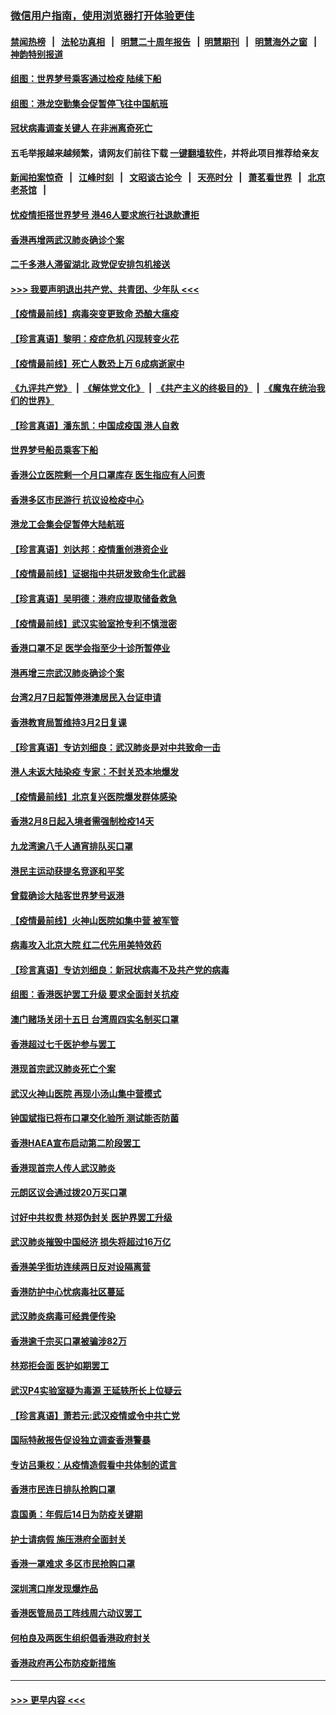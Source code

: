 ### [微信用户指南，使用浏览器打开体验更佳](https://github.com/gfw-breaker/banned-news1/blob/master/indexes/wechat-guide.md?t=0)
#### [禁闻热榜](热点新闻.md?t=0)  &nbsp;&nbsp;|&nbsp;&nbsp; [法轮功真相](https://github.com/gfw-breaker/truth/blob/master/README.md?t=0) &nbsp;&nbsp;|&nbsp;&nbsp; [明慧二十周年报告](https://github.com/gfw-breaker/mh-reports/blob/master/README.md?t=0) &nbsp;&nbsp;|&nbsp;&nbsp;[明慧期刊](https://github.com/gfw-breaker/mh-qikan) &nbsp;&nbsp;|&nbsp;&nbsp; [明慧海外之窗](https://github.com/gfw-breaker/mh-news/blob/master/README.md?t=0) &nbsp;&nbsp;|&nbsp;&nbsp; [神韵特别报道](https://github.com/gfw-breaker/mh-news/blob/master/shenyun.md?t=0)
#### [组图：世界梦号乘客通过检疫 陆续下船](../pages/nsc415/n11858302.md?t=02112311) 
#### [组图：港龙空勤集会促暂停飞往中国航班](../pages/nsc415/n11858190.md?t=02112311) 
#### [冠状病毒调查关键人 在非洲离奇死亡](../pages/nsc415/n11859798.md?t=02112311) 
#### 五毛举报越来越频繁，请网友们前往下载 [一键翻墙软件](https://github.com/gfw-breaker/ssr-accounts)，并将此项目推荐给亲友
#### [新闻拍案惊奇](https://github.com/gfw-breaker/banned-news1/blob/master/pages/link4.md) &nbsp;&nbsp;|&nbsp;&nbsp; [江峰时刻](https://github.com/gfw-breaker/banned-news1/blob/master/pages/link4.md) &nbsp;&nbsp;|&nbsp;&nbsp; [文昭谈古论今](https://github.com/gfw-breaker/banned-news1/blob/master/pages/link4.md) &nbsp;&nbsp;|&nbsp;&nbsp; [天亮时分](https://github.com/gfw-breaker/banned-news1/blob/master/pages/link4.md) &nbsp;&nbsp;|&nbsp;&nbsp; [萧茗看世界](https://github.com/gfw-breaker/banned-news1/blob/master/pages/link4.md) &nbsp;&nbsp;|&nbsp;&nbsp; [北京老茶馆](https://github.com/gfw-breaker/banned-news1/blob/master/pages/link4.md) &nbsp;&nbsp;|&nbsp;&nbsp; 
#### [忧疫情拒搭世界梦号 港46人要求旅行社退款遭拒](../pages/nsc415/n11859849.md?t=02112311) 
#### [香港再增两武汉肺炎确诊个案](../pages/nsc415/n11859833.md?t=02112311) 
#### [二千多港人滞留湖北 政党促安排包机接送](../pages/nsc415/n11859831.md?t=02112311) 
#### [>>> 我要声明退出共产党、共青团、少年队 <<<](https://github.com/begood0513/goodnews/blob/master/quit/letter.md) 
#### [【疫情最前线】病毒突变更致命 恐酿大瘟疫](../pages/nsc415/n11859604.md?t=02112311) 
#### [【珍言真语】黎明：疫症危机 闪现转变火花](../pages/nsc415/n11859199.md?t=02112311) 
#### [【疫情最前线】死亡人数恐上万 6成病逝家中](../pages/nsc415/n11856687.md?t=02112311) 
#### [《九评共产党》](https://github.com/begood0513/9ping.md/blob/master/README.md) &nbsp;|&nbsp; [《解体党文化》](../../../../jtdwh.md/blob/master/README.md)  &nbsp;|&nbsp; [《共产主义的终极目的》](../../../../gczydzjmd.md/blob/master/README.md) &nbsp;|&nbsp; [《魔鬼在统治我们的世界》](../../../../mgztzwmdsj.md/blob/master/README.md) 
#### [【珍言真语】潘东凯：中国成疫国 港人自救](../pages/nsc415/n11856962.md?t=02112311) 
#### [世界梦号船员乘客下船](../pages/nsc415/n11856883.md?t=02112311) 
#### [香港公立医院剩一个月口罩库存 医生指应有人问责](../pages/nsc415/n11856875.md?t=02112311) 
#### [香港多区市民游行 抗议设检疫中心](../pages/nsc415/n11856866.md?t=02112311) 
#### [港龙工会集会促暂停大陆航班](../pages/nsc415/n11856840.md?t=02112311) 
#### [【珍言真语】刘达邦：疫情重创港资企业](../pages/nsc415/n11854274.md?t=02112311) 
#### [【疫情最前线】证据指中共研发致命生化武器](../pages/nsc415/n11853087.md?t=02112311) 
#### [【珍言真语】吴明德：港府应提取储备救急](../pages/nsc415/n11852734.md?t=02112311) 
#### [【疫情最前线】武汉实验室抢专利不慎泄密](../pages/nsc415/n11850310.md?t=02112311) 
#### [香港口罩不足 医学会指至少十诊所暂停业](../pages/nsc415/n11850301.md?t=02112311) 
#### [港再增三宗武汉肺炎确诊个案](../pages/nsc415/n11850328.md?t=02112311) 
#### [台湾2月7日起暂停港澳居民入台证申请](../pages/nsc415/n11850304.md?t=02112311) 
#### [香港教育局暂维持3月2日复课](../pages/nsc415/n11850260.md?t=02112311) 
#### [【珍言真语】专访刘细良：武汉肺炎是对中共致命一击](../pages/nsc415/n11849934.md?t=02112311) 
#### [港人未返大陆染疫 专家：不封关恐本地爆发](../pages/nsc415/n11848021.md?t=02112311) 
#### [【疫情最前线】北京复兴医院爆发群体感染](../pages/nsc415/n11847626.md?t=02112311) 
#### [香港2月8日起入境者需强制检疫14天](../pages/nsc415/n11847658.md?t=02112311) 
#### [九龙湾逾八千人通宵排队买口罩](../pages/nsc415/n11847647.md?t=02112311) 
#### [港民主运动获提名竞逐和平奖](../pages/nsc415/n11847633.md?t=02112311) 
#### [曾载确诊大陆客世界梦号返港](../pages/nsc415/n11847608.md?t=02112311) 
#### [【疫情最前线】火神山医院如集中营 被军管](../pages/nsc415/n11847524.md?t=02112311) 
#### [病毒攻入北京大院 红二代先用美特效药](../pages/nsc415/n11847427.md?t=02112311) 
#### [【珍言真语】专访刘细良：新冠状病毒不及共产党的病毒](../pages/nsc415/n11847164.md?t=02112311) 
#### [组图：香港医护罢工升级 要求全面封关抗疫](../pages/nsc415/n11844107.md?t=02112311) 
#### [澳门赌场关闭十五日 台湾周四实名制买口罩](../pages/nsc415/n11845083.md?t=02112311) 
#### [香港超过七千医护参与罢工](../pages/nsc415/n11845051.md?t=02112311) 
#### [港现首宗武汉肺炎死亡个案](../pages/nsc415/n11844998.md?t=02112311) 
#### [武汉火神山医院 再现小汤山集中营模式](../pages/nsc415/n11844763.md?t=02112311) 
#### [钟国斌指已将布口罩交化验所 测试能否防菌](../pages/nsc415/n11842783.md?t=02112311) 
#### [香港HAEA宣布启动第二阶段罢工](../pages/nsc415/n11842723.md?t=02112311) 
#### [香港现首宗人传人武汉肺炎](../pages/nsc415/n11842766.md?t=02112311) 
#### [元朗区议会通过拨20万买口罩](../pages/nsc415/n11842754.md?t=02112311) 
#### [讨好中共权贵 林郑伪封关 医护界罢工升级](../pages/nsc415/n11842359.md?t=02112311) 
#### [武汉肺炎摧毁中国经济 损失将超过16万亿](../pages/nsc415/n11839723.md?t=02112311) 
#### [香港美孚街坊连续两日反对设隔离营](../pages/nsc415/n11839962.md?t=02112311) 
#### [香港防护中心忧病毒社区蔓延](../pages/nsc415/n11839933.md?t=02112311) 
#### [武汉肺炎病毒可经粪便传染](../pages/nsc415/n11839939.md?t=02112311) 
#### [香港逾千宗买口罩被骗涉82万](../pages/nsc415/n11839914.md?t=02112311) 
#### [林郑拒会面 医护如期罢工](../pages/nsc415/n11839892.md?t=02112311) 
#### [武汉P4实验室疑为毒源 王延轶所长上位疑云](../pages/nsc415/n11835543.md?t=02112311) 
#### [【珍言真语】萧若元:武汉疫情或令中共亡党](../pages/nsc415/n11829394.md?t=02112311) 
#### [国际特赦报告促设独立调查香港警暴](../pages/nsc415/n11833845.md?t=02112311) 
#### [专访吕秉权：从疫情造假看中共体制的谎言](../pages/nsc415/n11833813.md?t=02112311) 
#### [香港市民连日排队抢购口罩](../pages/nsc415/n11833794.md?t=02112311) 
#### [袁国勇：年假后14日为防疫关键期](../pages/nsc415/n11831088.md?t=02112311) 
#### [护士请病假 施压港府全面封关](../pages/nsc415/n11831030.md?t=02112311) 
#### [香港一罩难求 多区市民抢购口罩](../pages/nsc415/n11831002.md?t=02112311) 
#### [深圳湾口岸发现爆炸品](../pages/nsc415/n11828802.md?t=02112311) 
#### [香港医管局员工阵线周六动议罢工](../pages/nsc415/n11828762.md?t=02112311) 
#### [何柏良及两医生组织倡香港政府封关](../pages/nsc415/n11828749.md?t=02112311) 
#### [香港政府再公布防疫新措施](../pages/nsc415/n11828716.md?t=02112311) 

----
#### [ >>> 更早内容 <<< ](../indexes/nsc415-earlier.md)
